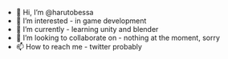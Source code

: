 - 👋 Hi, I’m @harutobessa
- 👀 I’m interested                  - in game development
- 🌱 I’m currently                   - learning unity and blender
- 💞️ I’m looking to collaborate on   - nothing at the moment, sorry
- 📫 How to reach me                 - twitter probably

<!---
harutobessa/harutobessa is a ✨ special ✨ repository because its `README.md` (this file) appears on your GitHub profile.
You can click the Preview link to take a look at your changes.
--->
